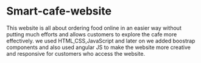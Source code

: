 # Smart-cafe-website
This website is all about ordering food online in an easier way without putting much efforts and allows customers to explore the cafe more effectively. we used HTML,CSS,JavaScript and later on we added boostrap components and also used angular JS to make the website more creative and responsive for customers who access the website.

